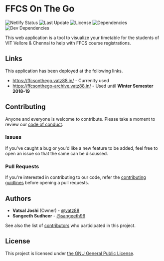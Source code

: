 # FFCS On The Go

![Netlify Status](https://img.shields.io/netlify/6d48d2f4-8dc7-4780-ae32-e8da62053826) ![Last Update](https://img.shields.io/github/package-json/last-update/vatz88/FFCSonTheGo?include_prereleases) ![License](https://img.shields.io/github/license/vatz88/FFCSonTheGo) ![Dependencies](https://status.david-dm.org/gh/vatz88/FFCSonTheGo.svg) ![Dev Dependencies](https://status.david-dm.org/gh/vatz88/FFCSonTheGo.svg?type=dev)

This web application is a tool to visualize your timetable for the students of VIT Vellore & Chennai to help with FFCS course registrations.

## Links

This application has been deployed at the following links.

-   https://ffcsonthego.vatz88.in/ - Currenlty used
-   https://ffcsonthego-archive.vatz88.in/ - Used until **Winter Semester 2018-19**

## Contributing

Anyone and everyone is welcome to contribute. Please take a moment to review our [code of conduct](/.github/CODE_OF_CONDUCT.md).

### Issues

If you've caught a bug or you'd like a new feature to be added, feel free to open an issue so that the same can be discussed.

### Pull Requests

If you're interested in contributing to our code, refer the [contributing guidlines](/.github/CONTRIBUTING.md) before opening a pull requests.

## Authors

-   **Vatsal Joshi** (Owner) - [@vatz88](https://github.com/vatz88)
-   **Sangeeth Sudheer** - [@sangeeth96](https://github.com/sangeeth96)

See also the list of [contributors](https://github.com/vatz88/FFCSonTheGo/contributors) who participated in this project.

## License

This project is licensed under [the GNU General Public License](/LICENSE.md).
